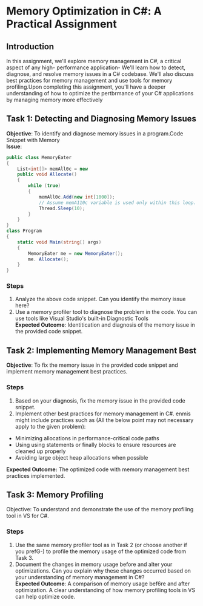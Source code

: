 # Memory Optimization in C#: A Practical Assignment

## Introduction

In this assignment, we'll explore memory management in C#, a critical aspect of any high-
performance application- We'll learn how to detect, diagnose, and resolve memory issues in a C#
codebase. We'll also discuss best practices for memory management and use tools for memory
profiling.Upon completing this assignment, you'll have a deeper understanding of how to optimize
the pertbrmance of your C# applications by managing memory more effectively<br>

## Task 1: Detecting and Diagnosing Memory Issues

**Objective**: To identify and diagnose memory issues in a program.Code Snippet with Memory <br>
**Issue**: <br>

``` csharp
public class MemoryEater
{
    List<int[]> memAll0c = new
    public void Allocate()
    {
        while (true)
        {
            memAll0c.Add(new int[1000]);
            // Assume memA110c variable is used only within this loop.
            Thread.Sleep(10);
        }
    }
}
class Program
{
    static void Main(string[] args)
    {
        MemoryEater me = new MemoryEater();
        me. Allocate();
    }
}
```

### Steps

1. Analyze the above code snippet. Can you identify the memory issue here?
2. Use a memory profiler tool to diagnose the problem in the code. You can use tools like
Visual Studio's built-in Diagnostic Tools <br>
**Expected Outcome**: Identitication and diagnosis of the memory issue in the provided code snippet.

## Task 2: Implementing Memory Management Best

**Objective**: To fix the memory issue in the provided code snippet and implement memory management best practices.

### Steps

1. Based on your diagnosis, fix the memory issue in the provided code snippet.
2. Implement other best practices for memory management in C#. enmis might include practices such as (All the below point may not necessary apply to the given problem):

- Minimizing allocations in performance-critical code paths
- Using using statements or finally blocks to ensure resources are cleaned up properly
- Avoiding large object heap allocations when possible

**Expected Outcome:** The optimized code with memory management best practices implemented.

## Task 3: Memory Profiling

Objective: To understand and demonstrate the use of the memory profiling tool in VS for C#.

### Steps

1. Use the same memory profiler tool as in Task 2 (or choose another if you prefG-) to profile the memory usage of the optimized code from Task 3.
2. Document the changes in memory usage before and alter your optimizations. Can you explain why these changes occurred based on your understanding of memory management in C#?<br>
**Expected Outcome**: A comparison of memory usage bef6re and after optimization. A clear understanding of how memory profiling tools in VS can help optimize code.

